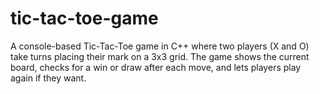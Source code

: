 # tic-tac-toe-game
A console-based Tic-Tac-Toe game in C++ where two players (X and O) take turns placing their mark on a 3x3 grid. The game shows the current board, checks for a win or draw after each move, and lets players play again if they want.
